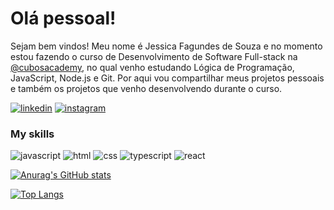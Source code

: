 # Olá pessoal!

Sejam bem vindos! Meu nome é Jessica Fagundes de Souza e no momento estou fazendo o curso de Desenvolvimento de Software Full-stack na [@cubosacademy](https://cubos.academy/), no qual venho estudando Lógica de Programação, JavaScript, Node.js e Git. Por aqui vou compartilhar meus projetos pessoais e também os projetos que venho desenvolvendo durante o curso.

[![linkedin](https://img.shields.io/badge/LinkedIn-0077B5?style=for-the-badge&logo=linkedin&logoColor=white)](https://www.linkedin.com/in/jessica-fagundes-70362b75)
[![instagram](https://img.shields.io/badge/Instagram-E4405F?style=for-the-badge&logo=instagram&logoColor=white)](https://www.instagram.com/jessifagundes/)


### My skills

![javascript](https://img.shields.io/badge/JavaScript-323330?style=for-the-badge&logo=javascript&logoColor=F7DF1E)
![html](https://img.shields.io/badge/HTML5-E34F26?style=for-the-badge&logo=html5&logoColor=white)
![css](https://img.shields.io/badge/CSS3-1572B6?style=for-the-badge&logo=css3&logoColor=white)
![typescript](https://img.shields.io/badge/TypeScript-007ACC?style=for-the-badge&logo=typescript&logoColor=white)
![react](https://img.shields.io/badge/React_Native-20232A?style=for-the-badge&logo=react&logoColor=61DAFB)

[![Anurag's GitHub stats](https://github-readme-stats.vercel.app/api?username=jessifagundes&theme=radical)](https://github.com/jessifagundes/)

[![Top Langs](https://github-readme-stats.vercel.app/api/top-langs/?username=jessifagundes&theme=radical)](https://github.com/jessifagundes/)

